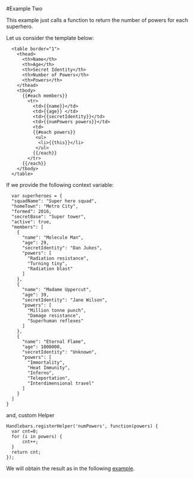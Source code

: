 #Example Two

This example just calls a function to return the number of powers for each superhero.

Let us consider the template below:

~~~
  <table border="1">
    <thead>
      <th>Name</th>
      <th>Age</th>
      <th>Secret Identity</th>
      <th>Number of Powers</th>
      <th>Powers</th>
    </thead>
    <tbody>
      {{#each members}}
        <tr>
          <td>{{name}}</td>
          <td>{{age}} </td>
          <td>{{secretIdentity}}</td>
          <td>{{numPowers powers}}</td>
          <td>
          {{#each powers}}
           <ul>
            <li>{{this}}</li>
           </ul>
          {{/each}}
        </tr>
      {{/each}}
    </tbody>
  </table>
  ~~~

If we provide the following context variable:

~~~
  var superheroes = {
  "squadName": "Super hero squad",
  "homeTown": "Metro City",
  "formed": 2016,
  "secretBase": "Super tower",
  "active": true,
  "members": [
    {
      "name": "Molecule Man",
      "age": 29,
      "secretIdentity": "Dan Jukes",
      "powers": [
        "Radiation resistance",
        "Turning tiny",
        "Radiation blast"
      ]
    },
    {
      "name": "Madame Uppercut",
      "age": 39,
      "secretIdentity": "Jane Wilson",
      "powers": [
        "Million tonne punch",
        "Damage resistance",
        "Superhuman reflexes"
      ]
    },
    {
      "name": "Eternal Flame",
      "age": 1000000,
      "secretIdentity": "Unknown",
      "powers": [
        "Immortality",
        "Heat Immunity",
        "Inferno",
        "Teleportation",
        "Interdimensional travel"
      ]
    }
  ]
}
~~~

and, custom Helper

~~~
Handlebars.registerHelper('numPowers', function(powers) {
  var cnt=0;
  for (i in powers) {
	  cnt++;
  }
  return cnt;
});
~~~

We will obtain the result as in the following <a href ="archives/examples/example2.html" target="_blank">example</a>.

